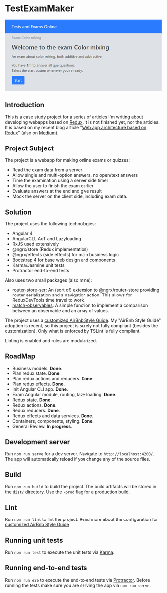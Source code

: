 # TestExamMaker

![Screen capture](./screen-capture.png)

## Introduction
This is a case study project for a series of articles I'm writing about developing webapps based on [Redux](http://redux.js.org/). It is not finished yet, nor the articles. It is based on my recent blog article "[Web app architecture based on Redux](http://devblog.ztp.pt/web-app-architecture-based-on-redux/)" (also on [Medium](https://medium.com/p/web-app-architecture-based-on-redux-1e16294c817a)).

## Project Subject
The project is a webapp for making online exams or quizzes:
- Read the exam data from a server
- Allow single and multi-option answers, no open/text answers
- Time the examination using a server side timer
- Allow the user to finish the exam earlier
- Evaluate answers at the end and give result
- Mock the server on the client side, including exam data.

## Solution
The project uses the following technologies:
- Angular 4
- AngularCLI, AoT and Lazyloading
- RxJS used extensively
- @ngrx/store (Redux implementation)
- @ngrx/effects (side effects) for main business logic
- Bootstrap 4 for base web design and components
- Karma/Jasmine unit tests
- Protractor end-to-end tests

Also uses two small packages (also mine):
- [router-store-ser](https://github.com/akaztp/router-store-ser): An (sort of) extension to @ngrx/router-store providing router serialization and a navigation action. This allows for ReduxDevTools time travel to work.
- [match-observables](https://github.com/akaztp/match-observable): A simple function to implement a comparison between an observable and an array of values.

The project uses a [customized AirBnb Style Guide](./style-guide-ts.md). My "AirBnb Style Guide" adoption is recent, so this project is surely not fully compliant (besides the customization). Only what is enforced by TSLint is fully compliant.

Linting is enabled and rules are modularized.

## RoadMap
- Business models. **Done**.
- Plan redux state. **Done**.
- Plan redux actions and reducers. **Done**.
- Plan redux effects. **Done**.
- Init Angular CLI app. **Done**.
- Exam Angular module, routing, lazy loading. **Done**.
- Redux state. **Done**.
- Redux actions. **Done**.
- Redux reducers. **Done**.
- Redux effects and data services. **Done**.
- Containers, components, styling. **Done**.
- General Review. **In progress**.

## Development server
Run `npm run serve` for a dev server. Navigate to `http://localhost:4200/`. The app will automatically reload if you change any of the source files.

## Build
Run `npm run build` to build the project. The build artifacts will be stored in the `dist/` directory. Use the `-prod` flag for a production build.

## Lint
Run `npm run lint` to lint the project. Read more about the configuration for [customized AirBnb Style Guide](./style-guide-ts.md)

## Running unit tests
Run `npm run test` to execute the unit tests via [Karma](https://karma-runner.github.io).

## Running end-to-end tests
Run `npm run e2e` to execute the end-to-end tests via [Protractor](http://www.protractortest.org/).
Before running the tests make sure you are serving the app via `npm run serve`.
